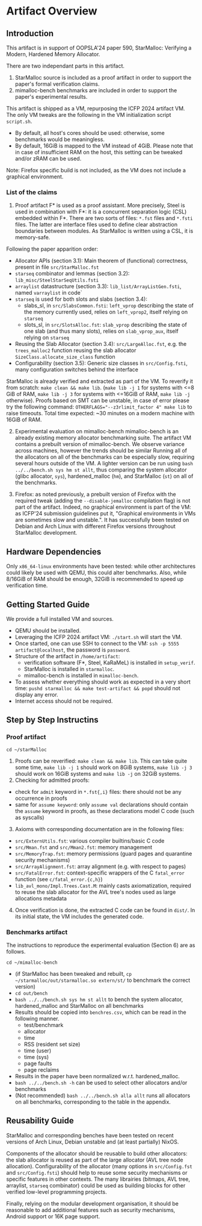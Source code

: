# Artifact Overview

## Introduction

This artifact is in support of OOPSLA'24 paper 590, StarMalloc: Verifying a Modern, Hardened Memory Allocator.

There are two independant parts in this artifact.
1. StarMalloc source is included as a proof artifact in order to support the paper's formal verification claims.
2. mimalloc-bench benchmarks are included in order to support the paper's experimental results.

This artifact is shipped as a VM, repurposing the ICFP 2024 artifact VM. The only VM tweaks are the following in the VM initialization script `script.sh`.
- By default, all host's cores should be used: otherwise, some benchmarks would be meaningless.
- By default, 16GiB is mapped to the VM instead of 4GiB. Please note that in case of insufficient RAM on the host, this setting can be tweaked and/or zRAM can be used.

Note: Firefox specific build is not included, as the VM does not include a graphical environment.

### List of the claims

1. Proof artifact
F\* is used as a proof assistant. More precisely, Steel is used in combination with F\*: it is a concurrent separation logic (CSL) embedded within F\*.
There are two sorts of files: `*.fst` files and `*.fsti` files. The latter are interface files used to define clear abstraction boundaries between modules.
As StarMalloc is written using a CSL, it is memory-safe.

Following the paper apparition order:
+ Allocator APIs (section 3.1): Main theorem of (functional) correctness, present in file `src/StarMalloc.fst`
+ `starseq` combinator and lemmas (section 3.2): `lib_misc/SteelStarSeqUtils.fsti`
+ `arraylist` datastructure (section 3.3): `lib_list/ArrayListGen.fsti`, named `varraylist` in code`
+ `starseq` is used for both slots and slabs (section 3.4):
  - slabs_sl, in `src/SlabsCommon.fsti`: `left_vprop` describing the state of the memory currently used, relies on `left_vprop2`, itself relying on `starseq`
  - slots_sl, in `src/SlotsAlloc.fst`: `slab_vprop` describing the state of one slab (and thus many slots), relies on `slab_vprop_aux`, itself relying on `starseq`
+ Reusing the Slab Allocator (section 3.4): `src/LargeAlloc.fst`, e.g. the `trees_malloc2` function reusing the slab allocator `SizeClass.allocate_size_class` function
+ Configurability (section 3.5): Generic size classes in `src/Config.fsti`, many configuration switches behind the interface

StarMalloc is already verified and extracted as part of the VM.
To reverify it from scratch: `make clean && make lib`. (`make lib -j 1` for systems with <=8 GiB of RAM, `make lib -j 3` for systems with <=16GiB of RAM, `make lib -j` otherwise).
Proofs based on SMT can be unstable, in case of error please try the following command: `OTHERFLAGS="--z3rlimit_factor 4" make lib` to raise timeouts.
Total time expected: ~30 minutes on a modern machine with 16GiB of RAM.

2. Experimental evaluation on mimalloc-bench
mimalloc-bench is an already existing memory allocator benchmarking suite.
The artifact VM contains a prebuilt version of mimalloc-bench.
We observe variance across machines, however the trends should be similar
Running all of the allocators on all of the benchmarks can be especially slow, requiring several hours outside of the VM.
A lighter version can be run using `bash ../../bench.sh sys hm st allt`, thus comparing 
the system allocator (glibc allocator, `sys`), hardened\_malloc (`hm`), and StarMalloc (`st`) on all of the benchmarks.

3. Firefox: as noted previously, a prebuilt version of Firefox with the required tweak (adding the `--disable-jemalloc` compilation flag) is not part of the artifact. Indeed, no graphical environment is part of the VM: as ICFP'24 submission guidelines put it, "Graphical environments in VMs are sometimes slow and unstable.". It has successfully been tested on Debian and Arch Linux with different Firefox versions throughout StarMalloc development.

## Hardware Dependencies

Only `x86_64-linux` environments have been tested: while other architectures could likely be used with QEMU, this could alter benchmarks.
Also, while 8/16GiB of RAM should be enough, 32GiB is recommended to speed up verification time.

## Getting Started Guide

We provide a full installed VM and sources.

- QEMU should be installed.
- Leveraging the ICFP 2024 artifact VM: `./start.sh` will start the VM.
- Once started, one can use SSH to connect to the VM: `ssh -p 5555 artifact@localhost`, the password is `password`.
- Structure of the artifact in `/home/artifact`:
  + verification software (F\*, Steel, KaRaMeL) is installed in `setup_verif`.
  + StarMalloc is installed in `starmalloc`.
  + mimalloc-bench is installed in `mimalloc-bench`.
- To assess whether everything should work as expected in a very short time: `pushd starmalloc && make test-artifact && popd` should not display any error.
- Internet access should not be required.

## Step by Step Instructins

### Proof artifact

`cd ~/starMalloc`

1. Proofs can be reverified: `make clean && make lib`. This can take quite some time, `make lib -j 1` should work on 8GiB systems, `make lib -j 3` should work on 16GiB systems and `make lib -j` on 32GiB systems.
2. Checking for admitted proofs:
  + check for `admit` keyword in `*.fst{,i}` files: there should not be any occurrence in proofs
  + same for `assume keyword`: only `assume val` declarations should contain the `assume` keyword in proofs, as these declarations model C code (such as syscalls)
3. Axioms with corresponding documentation are in the following files:
  + `src/ExternUtils.fst`: various compiler builtins/basic C code
  + `src/Mman.fst` and `src/Mman2.fst`: memory management
  + `src/MemoryTrap.fst`: memory permissions (guard pages and quarantine security mechanisms)
  + `src/ArrayAlignment.fst`: array alignment (e.g. with respect to pages)
  + `src/FatalError.fst`: context-specific wrappers of the C `fatal_error` function (see `c/fatal_error.{c,h}`)
  + `lib_avl_mono/Impl.Trees.Cast.M`: mainly casts axiomatization, required to reuse the slab allocator for the AVL tree's nodes used as large allocations metadata
4. Once verification is done, the extracted C code can be found in `dist/`. In its initial state, the VM includes the generated code.

### Benchmarks artifact

The instructions to reproduce the experimental evaluation (Section 6) are as follows.

`cd ~/mimalloc-bench`

- (if StarMalloc has been tweaked and rebuilt, `cp ~/starmalloc/out/starmalloc.so extern/st/` to benchmark the correct version)
- `cd out/bench`
- `bash ../../bench.sh sys hm st allt` to bench the system allocator, hardened_malloc and StarMalloc on all benchmarks
- Results should be copied into `benchres.csv`, which can be read in the following manner.
  + test/benchmark
  + allocator
  + time
  + RSS (resident set size)
  + time (user)
  + time (sys)
  + page faults
  + page reclaims
- Results in the paper have been normalized w.r.t. hardened_malloc.
- `bash ../../bench.sh -h` can be used to select other allocators and/or benchmarks
- (Not recommended) `bash ../../bench.sh alla allt` runs all allocators on all benchmarks, corresponding to the table in the appendix.

## Reusability Guide
StarMalloc and corresponding benches have been tested on recent versions of Arch Linux, Debian unstable and (at least partially) NixOS.

Components of the allocator should be reusable to build other allocators: the slab allocator is reused as part of the large allocator (AVL tree node allocation).
Configurability of the allocator (many options in `src/Config.fst` and `src/Config.fsti`) should help to reuse some security mechanisms or specific features in other contexts. The many librairies (bitmaps, AVL tree, arraylist, `starseq` combinator) could be used as building blocks for other verified low-level programming projects.

Finally, relying on the modular development organisation, it should be reasonable to add additional features such as security mechanisms, Android support or 16K page support.
